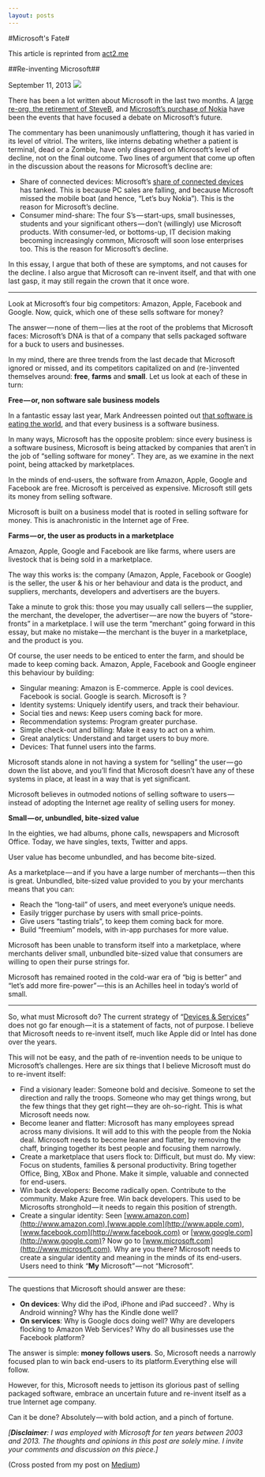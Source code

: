 ```yaml
---
layout: posts
---
```

#Microsoft's Fate#

This article is reprinted from [act2.me](http://act2.me/re-inventing-microsoft/)

##Re-inventing Microsoft##

September 11, 2013
![](http://act2.me/wp-content/uploads/2013/09/logo.png)

There has been a lot written about Microsoft in the last two months. A [large re-org, the retirement of SteveB](http://www.microsoft.com/en-us/news/press/2013/jul13/07-11onemicrosoft.aspx), and [Microsoft’s purchase of Nokia](http://www.microsoft.com/en-us/news/press/2013/sep13/09-02announcementpr.aspx) have been the events that have focused a debate on Microsoft’s future.

The commentary has been unanimously unflattering, though it has varied in its level of vitriol. The writers, like interns debating whether a patient is terminal, dead or a Zombie, have only disagreed on Microsoft’s level of decline, not on the final outcome. Two lines of argument that come up often in the discussion about the reasons for Microsoft’s decline are:

* Share of connected devices: Microsoft’s [share of connected devices](http://ben-evans.com/benedictevans/2013/7/20/the-irrelevance-of-microsoft) has tanked. This is because PC sales are falling, and because Microsoft missed the mobile boat (and hence, “Let’s buy Nokia”). This is the reason for Microsoft’s decline.
* Consumer mind-share: The four S’s — start-ups, small businesses, students and your significant others — don’t (willingly) use Microsoft products. With consumer-led, or bottoms-up, IT decision making becoming increasingly common, Microsoft will soon lose enterprises too. This is the reason for Microsoft’s decline.

In this essay, I argue that both of these are symptoms, and not causes for the decline. I also argue that Microsoft can re-invent itself, and that with one last gasp, it may still regain the crown that it once wore.

---

Look at Microsoft’s four big competitors: Amazon, Apple, Facebook and Google. Now, quick, which one of these sells software for money?

The answer — none of them — lies at the root of the problems that Microsoft faces: Microsoft’s DNA is that of a company that sells packaged software for a buck to users and businesses.

In my mind, there are three trends from the last decade that Microsoft ignored or missed, and its competitors capitalized on and (re-)invented themselves around: **free**, **farms** and **small**. Let us look at each of these in turn:

**Free — or, non software sale business models**

In a fantastic essay last year, Mark Andreessen pointed out [that software is eating the world](http://online.wsj.com/article/SB10001424053111903480904576512250915629460.html), and that every business is a software business.

In many ways, Microsoft has the opposite problem: since every business is a software business, Microsoft is being attacked by companies that aren’t in the job of “selling software for money”. They are, as we examine in the next point, being attacked by marketplaces.

In the minds of end-users, the software from Amazon, Apple, Google and Facebook are free. Microsoft is perceived as expensive. Microsoft still gets its money from selling software.

Microsoft is built on a business model that is rooted in selling software for money. This is anachronistic in the Internet age of Free.

**Farms — or, the user as products in a marketplace**

Amazon, Apple, Google and Facebook are like farms, where users are livestock that is being sold in a marketplace.

The way this works is: the company (Amazon, Apple, Facebook or Google) is the seller, the user & his or her behaviour and data is the product, and suppliers, merchants, developers and advertisers are the buyers.

Take a minute to grok this: those you may usually call sellers — the supplier, the merchant, the developer, the advertiser — are now the buyers of “store-fronts” in a marketplace. I will use the term “merchant” going forward in this essay, but make no mistake — the merchant is the buyer in a marketplace, and the product is you.

Of course, the user needs to be enticed to enter the farm, and should be made to keep coming back. Amazon, Apple, Facebook and Google engineer this behaviour by building:


* Singular meaning: Amazon is E-commerce. Apple is cool devices. Facebook is social. Google is search. Microsoft is ?
* Identity systems: Uniquely identify users, and track their behaviour.
* Social ties and news: Keep users coming back for more.
* Recommendation systems: Program greater purchase.
* Simple check-out and billing: Make it easy to act on a whim.
* Great analytics: Understand and target users to buy more.
* Devices: That funnel users into the farms.

Microsoft stands alone in not having a system for “selling” the user — go down the list above, and you’ll find that Microsoft doesn’t have any of these systems in place, at least in a way that is yet significant.

Microsoft believes in outmoded notions of selling software to users — instead of adopting the Internet age reality of selling users for money.

**Small — or, unbundled, bite-sized value**

In the eighties, we had albums, phone calls, newspapers and Microsoft Office. Today, we have singles, texts, Twitter and apps.

User value has become unbundled, and has become bite-sized.

As a marketplace — and if you have a large number of merchants — then this is great. Unbundled, bite-sized value provided to you by your merchants means that you can:

* Reach the “long-tail” of users, and meet everyone’s unique needs.
* Easily trigger purchase by users with small price-points.
* Give users “tasting trials”, to keep them coming back for more.
* Build “freemium” models, with in-app purchases for more value.

Microsoft has been unable to transform itself into a marketplace, where merchants deliver small, unbundled bite-sized value that consumers are willing to open their purse strings for.

Microsoft has remained rooted in the cold-war era of “big is better” and “let’s add more fire-power” — this is an Achilles heel in today’s world of small.

---

So, what must Microsoft do? The current strategy of “[Devices & Services](http://www.microsoft.com/en-us/news/press/2013/jul13/07-11memo.aspx)” does not go far enough — it is a statement of facts, not of purpose. I believe that Microsoft needs to re-invent itself, much like Apple did or Intel has done over the years.

This will not be easy, and the path of re-invention needs to be unique to Microsoft’s challenges. Here are six things that I believe Microsoft must do to re-invent itself:


* Find a visionary leader: Someone bold and decisive. Someone to set the direction and rally the troops. Someone who may get things wrong, but the few things that they get right — they are oh-so-right. This is what Microsoft needs now.
* Become leaner and flatter: Microsoft has many employees spread across many divisions. It will add to this with the people from the Nokia deal. Microsoft needs to become leaner and flatter, by removing the chaff, bringing together its best people and focusing them narrowly.
* Create a marketplace that users flock to: Difficult, but must do. My view: Focus on students, families & personal productivity. Bring together Office, Bing, XBox and Phone. Make it simple, valuable and connected for end-users.
* Win back developers: Become radically open. Contribute to the community. Make Azure free. Win back developers. This used to be Microsofts stronghold — it needs to regain this position of strength.
* Create a singular identity: Seen [www.amazon.com](http://www.amazon.com),[www.apple.com](http://www.apple.com),[www.facebook.com](http://www.facebook.com) or [www.google.com](http://www.google.com)? Now go to [www.microsoft.com](http://www.microsoft.com). Why are you there? Microsoft needs to create a singular identity and meaning in the minds of its end-users. Users need to think “**My** Microsoft” — not “Microsoft”.

---

The questions that Microsoft should answer are these:


* **On devices**: Why did the iPod, iPhone and iPad succeed? . Why is Android winning? Why has the Kindle done well?
* **On services**: Why is Google docs doing well? Why are developers flocking to Amazon Web Services? Why do all businesses use the Facebook platform?

The answer is simple: **money follows users**. So, Microsoft needs a narrowly focused plan to win back end-users to its platform.Everything else will follow.

However, for this, Microsoft needs to jettison its glorious past of selling packaged software, embrace an uncertain future and re-invent itself as a true Internet age company.

Can it be done? Absolutely — with bold action, and a pinch of fortune.

*[**Disclaimer**: I was employed with Microsoft for ten years between 2003 and 2013. The thoughts and opinions in this post are solely mine. I invite your comments and discussion on this piece.]*

(Cross posted from my post on [Medium](https://medium.com/i-m-h-o/f30c44ba64c9))


